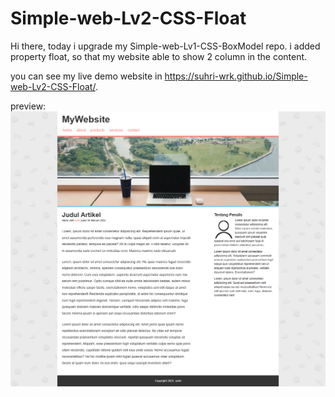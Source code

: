 # Simple-web-Lv2-CSS-Float

Hi there, today i upgrade my Simple-web-Lv1-CSS-BoxModel repo.
i added property float, so that my website able to show 2 column in the content.

you can see my live demo website in https://suhri-wrk.github.io/Simple-web-Lv2-CSS-Float/.

preview:
![alt text](https://raw.githubusercontent.com/suhri-wrk/Simple-web-Lv2-CSS-Float/refs/heads/main/preview.png)
